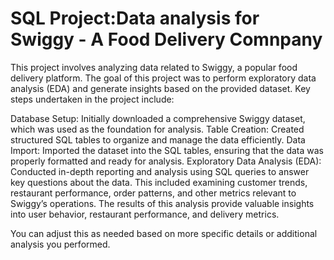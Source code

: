 # SQL Project:Data analysis for Swiggy - A Food Delivery Comnpany

This project involves analyzing data related to Swiggy, a popular food delivery platform. The goal of this project was to perform exploratory data analysis (EDA) and generate insights based on the provided dataset. Key steps undertaken in the project include:

Database Setup: Initially downloaded a comprehensive Swiggy dataset, which was used as the foundation for analysis.
Table Creation: Created structured SQL tables to organize and manage the data efficiently.
Data Import: Imported the dataset into the SQL tables, ensuring that the data was properly formatted and ready for analysis.
Exploratory Data Analysis (EDA): Conducted in-depth reporting and analysis using SQL queries to answer key questions about the data. This included examining customer trends, restaurant performance, order patterns, and other metrics relevant to Swiggy’s operations.
The results of this analysis provide valuable insights into user behavior, restaurant performance, and delivery metrics.

You can adjust this as needed based on more specific details or additional analysis you performed.












